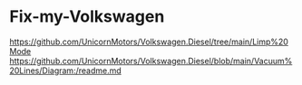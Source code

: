 # Fix-my-Volkswagen
https://github.com/UnicornMotors/Volkswagen.Diesel/tree/main/Limp%20Mode https://github.com/UnicornMotors/Volkswagen.Diesel/blob/main/Vacuum%20Lines/Diagram:/readme.md
